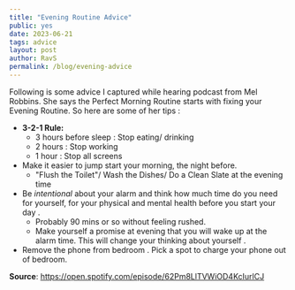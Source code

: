 ```yaml
---
title: "Evening Routine Advice"
public: yes
date: 2023-06-21
tags: advice
layout: post
author: RavS
permalink: /blog/evening-advice
---
```


Following is some advice I captured while hearing podcast from Mel Robbins. She says the Perfect Morning Routine starts with fixing your Evening Routine. So here are some of her tips :

- **3-2-1 Rule:**
	- 3 hours before sleep : Stop eating/ drinking
	- 2 hours : Stop working
	- 1 hour : Stop all screens
- Make it easier to jump start your morning, the night before.
	- "Flush the Toilet"/ Wash the Dishes/ Do a Clean Slate at the evening time
- Be _intentional_ about your alarm and think how much time do you need for yourself, for your physical and mental health before you start your day .
	- Probably 90 mins or so without feeling rushed.
	- Make yourself a promise at evening that you will wake up at the alarm time. This will change your thinking about yourself .
- Remove the phone from bedroom . Pick a spot to charge your phone out of bedroom.

**Source**: https://open.spotify.com/episode/62Pm8LlTVWiOD4KcIurlCJ
